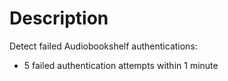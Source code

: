 # Description

Detect failed Audiobookshelf authentications:

- 5 failed authentication attempts within 1 minute
